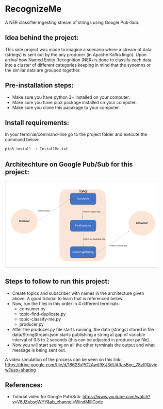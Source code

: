 # RecognizeMe
A NER classifier ingesting stream of strings using Google Pub-Sub. 

## Idea behind the project:
This side project was made to imagine a scenario where a stream of data (strings) is sent out by the any producer (in Apache Kafka lingo). Upon arrival how Named Entity Recognition (NER) is done to classify each data into a cluster of different categories keeping in mind that the synomns or the similar data are grouped together.

## Pre-installation steps:
- Make sure you have python 3+ installed on your computer.
- Make sure you have pip3 package installed on your computer.
- Make sure you clone this pacakage to your computer.

## Install requirements: 
In your terminal/command-line go to the project folder and execute the command below:
```bash
pip3 install -r InstallMe.txt 
```

## Architechture on Google Pub/Sub for this project:

![Architechture on Google Pub/Sub for this project](https://github.com/rohilrg/RecognizeMe/blob/main/images/recognizeme_project.png)
## Steps to follow to run this project:
- Create topics and subscriber with names in the architecture given above. A good tutorial to learn that is referenced below.
- Now, run the files in this order in 4 different terminals:
  - consumer.py 
  - topic-find-duplicate.py
  - topic-classify-me.py
  - producer.py
- After the producer.py file starts running, the data (strings) stored in file data/StringStream.json starts publishing a string at gap of variable interval of 0.5 to 2 seconds (this can be adjusted in producer.py file).
- Now you will start seeing on all the other terminals the output and what message is being sent out. 

A video simulation of the process can be seen on this link:
https://drive.google.com/file/d/1662SxPC2Awif9XJ3dUARasBpe_78zI0Q/view?usp=sharing

## References:
- Tutorial video for Google Pub/Sub: https://www.youtube.com/watch?v=V6JZubsoWYY&ab_channel=WindMillCode
